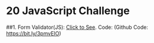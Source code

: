 # 20 JavaScript Challenge

##1. Form Validator(JS): [Click to See](https://bit.ly/32D5ic0). 
Code: (Github Code: https://bit.ly/3pmvEIO) 
